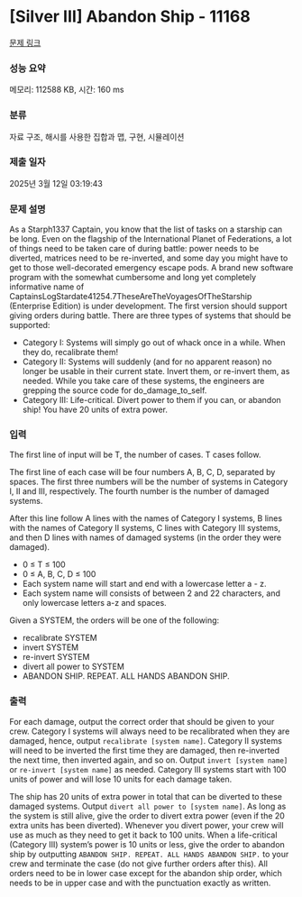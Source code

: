 # [Silver III] Abandon Ship - 11168 

[문제 링크](https://www.acmicpc.net/problem/11168) 

### 성능 요약

메모리: 112588 KB, 시간: 160 ms

### 분류

자료 구조, 해시를 사용한 집합과 맵, 구현, 시뮬레이션

### 제출 일자

2025년 3월 12일 03:19:43

### 문제 설명

<p>As a Starph1337 Captain, you know that the list of tasks on a starship can be long. Even on the flagship of the International Planet of Federations, a lot of things need to be taken care of during battle: power needs to be diverted, matrices need to be re-inverted, and some day you might have to get to those well-decorated emergency escape pods. A brand new software program with the somewhat cumbersome and long yet completely informative name of CaptainsLogStardate41254.7TheseAreTheVoyagesOfTheStarship (Enterprise Edition) is under development. The first version should support giving orders during battle. There are three types of systems that should be supported:</p>

<ul>
	<li>Category I: Systems will simply go out of whack once in a while. When they do, recalibrate them!</li>
	<li>Category II: Systems will suddenly (and for no apparent reason) no longer be usable in their current state. Invert them, or re-invert them, as needed. While you take care of these systems, the engineers are grepping the source code for do_damage_to_self.</li>
	<li>Category III: Life-critical. Divert power to them if you can, or abandon ship! You have 20 units of extra power.</li>
</ul>

### 입력 

 <p>The first line of input will be T, the number of cases. T cases follow.</p>

<p>The first line of each case will be four numbers A, B, C, D, separated by spaces. The first three numbers will be the number of systems in Category I, II and III, respectively. The fourth number is the number of damaged systems.</p>

<p>After this line follow A lines with the names of Category I systems, B lines with the names of Category II systems, C lines with Category III systems, and then D lines with names of damaged systems (in the order they were damaged).</p>

<ul>
	<li>0 ≤ T ≤ 100</li>
	<li>0 ≤ A, B, C, D ≤ 100</li>
	<li>Each system name will start and end with a lowercase letter a - z.</li>
	<li>Each system name will consists of between 2 and 22 characters, and only lowercase letters a-z and spaces.</li>
</ul>

<p>Given a SYSTEM, the orders will be one of the following:</p>

<ul>
	<li>recalibrate SYSTEM</li>
	<li>invert SYSTEM</li>
	<li>re-invert SYSTEM</li>
	<li>divert all power to SYSTEM</li>
	<li>ABANDON SHIP. REPEAT. ALL HANDS ABANDON SHIP.</li>
</ul>

### 출력 

 <p>For each damage, output the correct order that should be given to your crew. Category I systems will always need to be recalibrated when they are damaged, hence, output <code>recalibrate [system name]</code>. Category II systems will need to be inverted the first time they are damaged, then re-inverted the next time, then inverted again, and so on. Output <code>invert [system name]</code> or <code>re-invert [system name]</code> as needed. Category III systems start with 100 units of power and will lose 10 units for each damage taken.</p>

<p>The ship has 20 units of extra power in total that can be diverted to these damaged systems. Output <code>divert all power to [system name]</code>. As long as the system is still alive, give the order to divert extra power (even if the 20 extra units has been diverted). Whenever you divert power, your crew will use as much as they need to get it back to 100 units. When a life-critical (Category III) system’s power is 10 units or less, give the order to abandon ship by outputting <code>ABANDON SHIP. REPEAT. ALL HANDS ABANDON SHIP.</code> to your crew and terminate the case (do not give further orders after this). All orders need to be in lower case except for the abandon ship order, which needs to be in upper case and with the punctuation exactly as written.</p>

